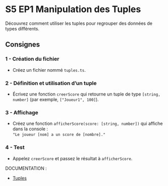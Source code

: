 # S5 EP1 Manipulation des Tuples

Découvrez comment utiliser les tuples pour regrouper des données de types différents.

## Consignes

### 1 - Création du fichier

- Créez un fichier nommé `tuples.ts`.

### 2 - Définition et utilisation d’un tuple

- Écrivez une fonction `creerScore` qui retourne un tuple de type `[string, number]` (par exemple, `["Joueur1", 100]`).

### 3 - Affichage

- Créez une fonction `afficherScore(score: [string, number])` qui affiche dans la console :  
  `"Le joueur [nom] a un score de [nombre]."`

### 4 - Test

- Appelez `creerScore` et passez le résultat à `afficherScore`.

DOCUMENTATION :

- [Tuples](https://www.typescriptlang.org/docs/handbook/variable-declarations.html#tuple-destructuring)
